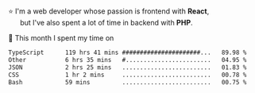 ⭐ I'm a web developer whose passion is frontend with <b>React</b>,<br/>
&nbsp; &nbsp; &nbsp; but I've also spent a lot of time in backend with <b>PHP</b>.

📅 This month I spent my time on

<!--START_SECTION:waka-->

```txt
TypeScript      119 hrs 41 mins ######################...   89.98 %
Other           6 hrs 35 mins   #........................   04.95 %
JSON            2 hrs 25 mins   .........................   01.83 %
CSS             1 hr 2 mins     .........................   00.78 %
Bash            59 mins         .........................   00.75 %
```

<!--END_SECTION:waka-->
